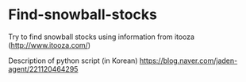 # Find-snowball-stocks
Try to find snowball stocks using information from itooza (http://www.itooza.com/)

Description of python script (in Korean)
https://blog.naver.com/jaden-agent/221120464295
